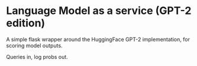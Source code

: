 # Language Model as a service (GPT-2 edition)

A simple flask wrapper around the HuggingFace GPT-2 implementation, for scoring model outputs.

Queries in, log probs out.